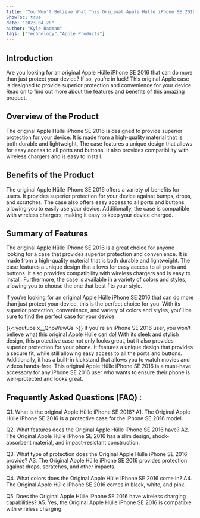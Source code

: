 ```yaml
---
title: "You Won't Believe What This Original Apple Hülle iPhone SE 2016 Can Do!"
ShowToc: true 
date: "2023-04-28"
author: "Kyle Badman" 
tags: ["Technology","Apple Products"]
---
```

## Introduction 

Are you looking for an original Apple Hülle iPhone SE 2016 that can do more than just protect your device? If so, you’re in luck! This original Apple case is designed to provide superior protection and convenience for your device. Read on to find out more about the features and benefits of this amazing product. 

## Overview of the Product 

The original Apple Hülle iPhone SE 2016 is designed to provide superior protection for your device. It is made from a high-quality material that is both durable and lightweight. The case features a unique design that allows for easy access to all ports and buttons. It also provides compatibility with wireless chargers and is easy to install. 

## Benefits of the Product 

The original Apple Hülle iPhone SE 2016 offers a variety of benefits for users. It provides superior protection for your device against bumps, drops, and scratches. The case also offers easy access to all ports and buttons, allowing you to easily use your device. Additionally, the case is compatible with wireless chargers, making it easy to keep your device charged. 

## Summary of Features 

The original Apple Hülle iPhone SE 2016 is a great choice for anyone looking for a case that provides superior protection and convenience. It is made from a high-quality material that is both durable and lightweight. The case features a unique design that allows for easy access to all ports and buttons. It also provides compatibility with wireless chargers and is easy to install. Furthermore, the case is available in a variety of colors and styles, allowing you to choose the one that best fits your style. 

If you’re looking for an original Apple Hülle iPhone SE 2016 that can do more than just protect your device, this is the perfect choice for you. With its superior protection, convenience, and variety of colors and styles, you’ll be sure to find the perfect case for your device.

{{< youtube x__QnpWuwGs >}} 
If you're an iPhone SE 2016 user, you won't believe what this original Apple Hülle can do! With its sleek and stylish design, this protective case not only looks great, but it also provides superior protection for your phone. It features a unique design that provides a secure fit, while still allowing easy access to all the ports and buttons. Additionally, it has a built-in kickstand that allows you to watch movies and videos hands-free. This original Apple Hülle iPhone SE 2016 is a must-have accessory for any iPhone SE 2016 user who wants to ensure their phone is well-protected and looks great.

## Frequently Asked Questions (FAQ) :
Q1. What is the original Apple Hülle iPhone SE 2016?
A1. The Original Apple Hülle iPhone SE 2016 is a protective case for the iPhone SE 2016 model.

Q2. What features does the Original Apple Hülle iPhone SE 2016 have?
A2. The Original Apple Hülle iPhone SE 2016 has a slim design, shock-absorbent material, and impact-resistant construction.

Q3. What type of protection does the Original Apple Hülle iPhone SE 2016 provide?
A3. The Original Apple Hülle iPhone SE 2016 provides protection against drops, scratches, and other impacts.

Q4. What colors does the Original Apple Hülle iPhone SE 2016 come in?
A4. The Original Apple Hülle iPhone SE 2016 comes in black, white, and pink.

Q5. Does the Original Apple Hülle iPhone SE 2016 have wireless charging capabilities?
A5. Yes, the Original Apple Hülle iPhone SE 2016 is compatible with wireless charging.


